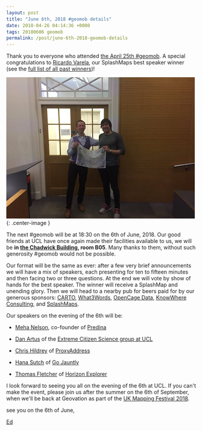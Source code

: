 ```yaml
--- 
layout: post
title: "June 6th, 2018 #geomob details"
date: 2018-04-26 04:14:36 +0000
tags: 20180606 geomob
permalink: /post/june-6th-2018-geomob-details
---
```


Thank you to everyone who attended [the April 25th #geomob](/post/april-25th-geomob-details). A special congratulations to [Ricardo Varela](https://twitter.com/phobeo), our SplashMaps best speaker winner (see the [full list of all past winners](http://geomobldn.org/past-speakers))!

![image](/images/ricardo-201804.jpg){: .center-image }

The next #geomob will be at 18:30 on the 6th of June, 2018. Our good friends 
at UCL have once again made their facilities available to us, we will be 
**in [the Chadwick Building](https://www.ucl.ac.uk/maps/chadwick-building), room B05**. Many thanks to them, without such generosity #geomob would not be possible.

Our format will be the same as ever: after a few very brief announcements we will have a mix of speakers, each presenting for ten to fifteen minutes and then facing two or three questions. At the end we will vote by show of hands for the best speaker. The winner will receive a SplashMap and unending glory. Then we will head to a nearby pub for beers paid for by our generous sponsors: [CARTO](https://carto.com), [What3Words](http://what3words.com/), [OpenCage Data](https://geocoder.opencagedata.com/), [KnowWhere Consulting](https://knowwhereconsulting.co.uk/), and [SplashMaps](http://www.splash-maps.com/).

Our speakers on the evening of the 6th will be:

* [Meha Nelson](https://www.linkedin.com/in/meha-nelson-5a0b7a27/), co-founder of [Predina](http://predina.com)

* [Dan Artus](https://twitter.com/DanOfArtus) of the [Extreme Citizen Science group at UCL](http://www.ucl.ac.uk/excites)

* [Chris Hildrey](http://cargocollective.com/chrishildrey) of [ProxyAddress](http://www.proxyaddress.co.uk/)

* [Hana Sutch](https://twitter.com/SutchFun) of [Go Jauntly](https://www.gojauntly.com/) 

* [Thomas Fletcher](https://twitter.com/thomasfletcher) of [Horizon Explorer](http://horizon-explorer.com)

I look forward to seeing you all on the evening of the 6th at UCL. If you can't
make the event, please join us after the summer on the 6th of September, when 
we'll be back at Geovation as part of the [UK Mapping Festival 2018](http://events.verisk.com/events/uk-mapping-festival-2018/event-summary-67f99cfd6a43404383d2a00346b708e1.aspx). 

see you on the 6th of June,

[Ed](https://twitter.com/freyfogle)